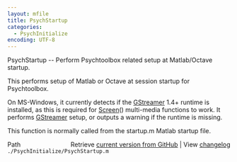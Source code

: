 ```yaml
---
layout: mfile
title: PsychStartup
categories:
  - PsychInitialize
encoding: UTF-8
---
```


PsychStartup -- Perform Psychtoolbox related setup at Matlab/Octave startup.

This performs setup of Matlab or Octave at session startup for
Psychtoolbox.

On MS-Windows, it currently detects if the [GStreamer](/docs/GStreamer) 1.4+ runtime is
installed, as this is required for [Screen](/docs/Screen)\(\) multi-media functions to
work. It performs [GStreamer](/docs/GStreamer) setup, or outputs a warning if the runtime is
missing.

This function is normally called from the startup.m Matlab startup file.



<div class="code_header" style="text-align:right;">
  <span style="float:left;">Path&nbsp;&nbsp;</span> <span class="counter">Retrieve <a href=
  "https://raw.github.com/Psychtoolbox-3/Psychtoolbox-3/beta/./PsychInitialize/PsychStartup.m">current version from GitHub</a> | View <a href=
  "https://github.com/Psychtoolbox-3/Psychtoolbox-3/commits/beta/./PsychInitialize/PsychStartup.m">changelog</a></span>
</div>
<div class="code">
  <code>./PsychInitialize/PsychStartup.m</code>
</div>
